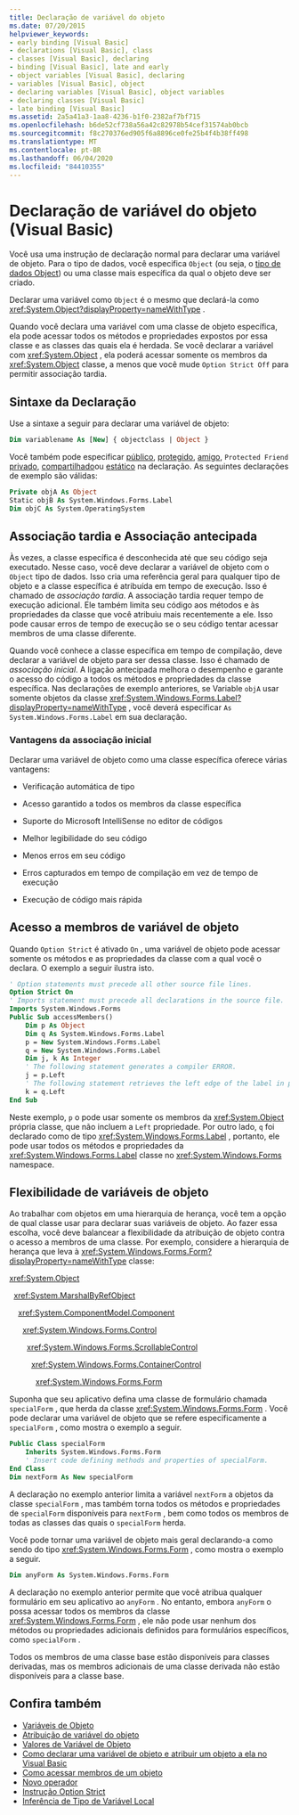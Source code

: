 ```yaml
---
title: Declaração de variável do objeto
ms.date: 07/20/2015
helpviewer_keywords:
- early binding [Visual Basic]
- declarations [Visual Basic], class
- classes [Visual Basic], declaring
- binding [Visual Basic], late and early
- object variables [Visual Basic], declaring
- variables [Visual Basic], object
- declaring variables [Visual Basic], object variables
- declaring classes [Visual Basic]
- late binding [Visual Basic]
ms.assetid: 2a5a41a3-1aa8-4236-b1f0-2382af7bf715
ms.openlocfilehash: b6de52cf738a56a42c82978b54cef31574ab0bcb
ms.sourcegitcommit: f8c270376ed905f6a8896ce0fe25b4f4b38ff498
ms.translationtype: MT
ms.contentlocale: pt-BR
ms.lasthandoff: 06/04/2020
ms.locfileid: "84410355"
---
```

# <a name="object-variable-declaration-visual-basic"></a>Declaração de variável do objeto (Visual Basic)
Você usa uma instrução de declaração normal para declarar uma variável de objeto. Para o tipo de dados, você especifica `Object` (ou seja, o [tipo de dados Object](../../../language-reference/data-types/object-data-type.md)) ou uma classe mais específica da qual o objeto deve ser criado.  
  
 Declarar uma variável como `Object` é o mesmo que declará-la como <xref:System.Object?displayProperty=nameWithType> .  
  
 Quando você declara uma variável com uma classe de objeto específica, ela pode acessar todos os métodos e propriedades expostos por essa classe e as classes das quais ela é herdada. Se você declarar a variável com <xref:System.Object> , ela poderá acessar somente os membros da <xref:System.Object> classe, a menos que você mude `Option Strict Off` para permitir associação tardia.  
  
## <a name="declaration-syntax"></a>Sintaxe da Declaração  
 Use a sintaxe a seguir para declarar uma variável de objeto:  
  
```vb  
Dim variablename As [New] { objectclass | Object }  
```  
  
 Você também pode especificar [público](../../../language-reference/modifiers/public.md), [protegido](../../../language-reference/modifiers/protected.md), [amigo](../../../language-reference/modifiers/friend.md), `Protected Friend` [privado](../../../language-reference/modifiers/private.md), [compartilhado](../../../language-reference/modifiers/shared.md)ou [estático](../../../language-reference/modifiers/static.md) na declaração. As seguintes declarações de exemplo são válidas:  
  
```vb  
Private objA As Object  
Static objB As System.Windows.Forms.Label  
Dim objC As System.OperatingSystem  
```  
  
## <a name="late-binding-and-early-binding"></a>Associação tardia e Associação antecipada  
 Às vezes, a classe específica é desconhecida até que seu código seja executado. Nesse caso, você deve declarar a variável de objeto com o `Object` tipo de dados. Isso cria uma referência geral para qualquer tipo de objeto e a classe específica é atribuída em tempo de execução. Isso é chamado de *associação tardia*. A associação tardia requer tempo de execução adicional. Ele também limita seu código aos métodos e às propriedades da classe que você atribuiu mais recentemente a ele. Isso pode causar erros de tempo de execução se o seu código tentar acessar membros de uma classe diferente.  
  
 Quando você conhece a classe específica em tempo de compilação, deve declarar a variável de objeto para ser dessa classe. Isso é chamado de *associação inicial*. A ligação antecipada melhora o desempenho e garante o acesso do código a todos os métodos e propriedades da classe específica. Nas declarações de exemplo anteriores, se Variable `objA` usar somente objetos da classe <xref:System.Windows.Forms.Label?displayProperty=nameWithType> , você deverá especificar `As System.Windows.Forms.Label` em sua declaração.  
  
### <a name="advantages-of-early-binding"></a>Vantagens da associação inicial  
 Declarar uma variável de objeto como uma classe específica oferece várias vantagens:  
  
- Verificação automática de tipo  
  
- Acesso garantido a todos os membros da classe específica  
  
- Suporte do Microsoft IntelliSense no editor de códigos  
  
- Melhor legibilidade do seu código  
  
- Menos erros em seu código  
  
- Erros capturados em tempo de compilação em vez de tempo de execução  
  
- Execução de código mais rápida  
  
## <a name="access-to-object-variable-members"></a>Acesso a membros de variável de objeto  
 Quando `Option Strict` é ativado `On` , uma variável de objeto pode acessar somente os métodos e as propriedades da classe com a qual você o declara. O exemplo a seguir ilustra isto.  
  
```vb  
' Option statements must precede all other source file lines.  
Option Strict On  
' Imports statement must precede all declarations in the source file.  
Imports System.Windows.Forms  
Public Sub accessMembers()  
    Dim p As Object  
    Dim q As System.Windows.Forms.Label  
    p = New System.Windows.Forms.Label  
    q = New System.Windows.Forms.Label  
    Dim j, k As Integer  
    ' The following statement generates a compiler ERROR.  
    j = p.Left  
    ' The following statement retrieves the left edge of the label in pixels.  
    k = q.Left  
End Sub  
```  
  
 Neste exemplo, `p` o pode usar somente os membros da <xref:System.Object> própria classe, que não incluem a `Left` propriedade. Por outro lado, `q` foi declarado como de tipo <xref:System.Windows.Forms.Label> , portanto, ele pode usar todos os métodos e propriedades da <xref:System.Windows.Forms.Label> classe no <xref:System.Windows.Forms> namespace.  
  
## <a name="flexibility-of-object-variables"></a>Flexibilidade de variáveis de objeto  
 Ao trabalhar com objetos em uma hierarquia de herança, você tem a opção de qual classe usar para declarar suas variáveis de objeto. Ao fazer essa escolha, você deve balancear a flexibilidade da atribuição de objeto contra o acesso a membros de uma classe. Por exemplo, considere a hierarquia de herança que leva à <xref:System.Windows.Forms.Form?displayProperty=nameWithType> classe:  
  
 <xref:System.Object>  
  
 &nbsp;&nbsp;<xref:System.MarshalByRefObject>  
  
 &nbsp;&nbsp;&nbsp;&nbsp;<xref:System.ComponentModel.Component>  
  
 &nbsp;&nbsp;&nbsp;&nbsp;&nbsp;&nbsp;<xref:System.Windows.Forms.Control>  
  
 &nbsp;&nbsp;&nbsp;&nbsp;&nbsp;&nbsp;&nbsp;&nbsp;<xref:System.Windows.Forms.ScrollableControl>  
  
 &nbsp;&nbsp;&nbsp;&nbsp;&nbsp;&nbsp;&nbsp;&nbsp;&nbsp;&nbsp;<xref:System.Windows.Forms.ContainerControl>  
  
 &nbsp;&nbsp;&nbsp;&nbsp;&nbsp;&nbsp;&nbsp;&nbsp;&nbsp;&nbsp;&nbsp;&nbsp;<xref:System.Windows.Forms.Form>  
  
 Suponha que seu aplicativo defina uma classe de formulário chamada `specialForm` , que herda da classe <xref:System.Windows.Forms.Form> . Você pode declarar uma variável de objeto que se refere especificamente a `specialForm` , como mostra o exemplo a seguir.  
  
```vb  
Public Class specialForm  
    Inherits System.Windows.Forms.Form  
    ' Insert code defining methods and properties of specialForm.  
End Class  
Dim nextForm As New specialForm  
```  
  
 A declaração no exemplo anterior limita a variável `nextForm` a objetos da classe `specialForm` , mas também torna todos os métodos e propriedades de `specialForm` disponíveis para `nextForm` , bem como todos os membros de todas as classes das quais o `specialForm` herda.  
  
 Você pode tornar uma variável de objeto mais geral declarando-a como sendo do tipo <xref:System.Windows.Forms.Form> , como mostra o exemplo a seguir.  
  
```vb  
Dim anyForm As System.Windows.Forms.Form  
```  
  
 A declaração no exemplo anterior permite que você atribua qualquer formulário em seu aplicativo ao `anyForm` . No entanto, embora `anyForm` o possa acessar todos os membros da classe <xref:System.Windows.Forms.Form> , ele não pode usar nenhum dos métodos ou propriedades adicionais definidos para formulários específicos, como `specialForm` .  
  
 Todos os membros de uma classe base estão disponíveis para classes derivadas, mas os membros adicionais de uma classe derivada não estão disponíveis para a classe base.  
  
## <a name="see-also"></a>Confira também

- [Variáveis de Objeto](object-variables.md)
- [Atribuição de variável do objeto](object-variable-assignment.md)
- [Valores de Variável de Objeto](object-variable-values.md)
- [Como declarar uma variável de objeto e atribuir um objeto a ela no Visual Basic](how-to-declare-an-object-variable-and-assign-an-object-to-it.md)
- [Como acessar membros de um objeto](how-to-access-members-of-an-object.md)
- [Novo operador](../../../language-reference/operators/new-operator.md)
- [Instrução Option Strict](../../../language-reference/statements/option-strict-statement.md)
- [Inferência de Tipo de Variável Local](local-type-inference.md)
